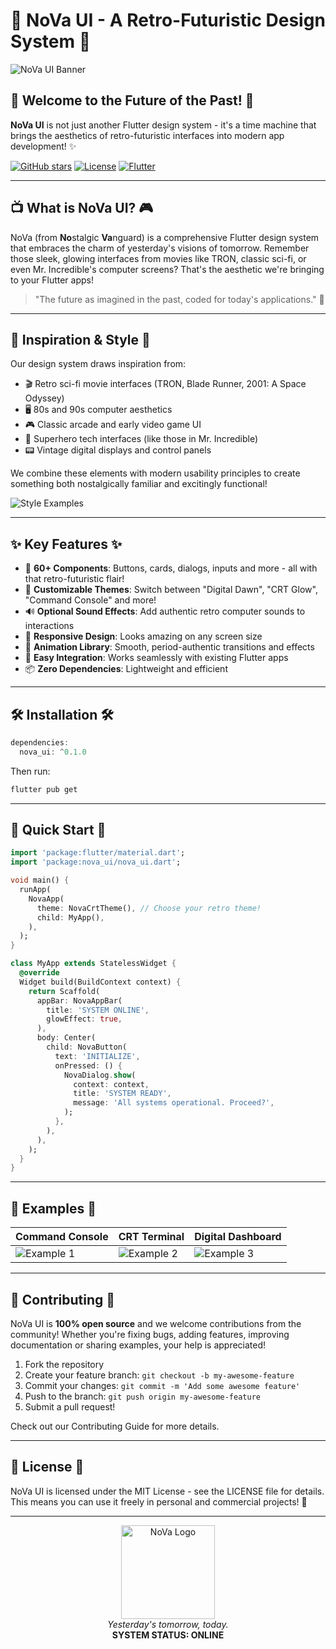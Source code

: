 # 🚀 NoVa UI - A Retro-Futuristic Design System 🌌

![NoVa UI Banner](https://via.placeholder.com/800x200/0a192f/ffffff?text=NoVa+UI)

## 🌟 Welcome to the Future of the Past! 🌟

**NoVa UI** is not just another Flutter design system - it's a time machine that brings the aesthetics of retro-futuristic interfaces into modern app development! ✨

[![GitHub stars](https://img.shields.io/github/stars/cerberusprogrammer/nova_ui?style=social)](https://github.com/cerberusprogrammer/nova_ui)
[![License](https://img.shields.io/badge/License-MIT-blue.svg)](LICENSE)
[![Flutter](https://img.shields.io/badge/Flutter-Powered-blue?logo=flutter)](https://flutter.dev)

---

## 📺 What is NoVa UI? 🎮

NoVa (from **No**stalgic **Va**nguard) is a comprehensive Flutter design system that embraces the charm of yesterday's visions of tomorrow. Remember those sleek, glowing interfaces from movies like TRON, classic sci-fi, or even Mr. Incredible's computer screens? That's the aesthetic we're bringing to your Flutter apps!

> "The future as imagined in the past, coded for today's applications." 🔮

---

## 💫 Inspiration & Style 💫

Our design system draws inspiration from:

- 🎬 Retro sci-fi movie interfaces (TRON, Blade Runner, 2001: A Space Odyssey)
- 🖥️ 80s and 90s computer aesthetics
- 🎮 Classic arcade and early video game UI
- 🦸 Superhero tech interfaces (like those in Mr. Incredible)
- 📟 Vintage digital displays and control panels

We combine these elements with modern usability principles to create something both nostalgically familiar and excitingly functional!

![Style Examples](https://via.placeholder.com/800x200/0a192f/ffffff?text=NoVa+UI+Style+Examples)

---

## ✨ Key Features ✨

- 🧩 **60+ Components**: Buttons, cards, dialogs, inputs and more - all with that retro-futuristic flair!
- 🎨 **Customizable Themes**: Switch between "Digital Dawn", "CRT Glow", "Command Console" and more!
- 🔊 **Optional Sound Effects**: Add authentic retro computer sounds to interactions
- 📱 **Responsive Design**: Looks amazing on any screen size
- 🌈 **Animation Library**: Smooth, period-authentic transitions and effects
- 🔌 **Easy Integration**: Works seamlessly with existing Flutter apps
- 📦 **Zero Dependencies**: Lightweight and efficient

---

## 🛠️ Installation 🛠️

```dart
dependencies:
  nova_ui: ^0.1.0
```

Then run:

```bash
flutter pub get
```

---

## 🚀 Quick Start 🚀

```dart
import 'package:flutter/material.dart';
import 'package:nova_ui/nova_ui.dart';

void main() {
  runApp(
    NovaApp(
      theme: NovaCrtTheme(), // Choose your retro theme!
      child: MyApp(),
    ),
  );
}

class MyApp extends StatelessWidget {
  @override
  Widget build(BuildContext context) {
    return Scaffold(
      appBar: NovaAppBar(
        title: 'SYSTEM ONLINE',
        glowEffect: true,
      ),
      body: Center(
        child: NovaButton(
          text: 'INITIALIZE',
          onPressed: () {
            NovaDialog.show(
              context: context,
              title: 'SYSTEM READY',
              message: 'All systems operational. Proceed?',
            );
          },
        ),
      ),
    );
  }
}
```

---

## 📸 Examples 📸

| Command Console | CRT Terminal | Digital Dashboard |
|----------------|--------------|-------------------|
| ![Example 1](https://via.placeholder.com/250x500/0a192f/ffffff?text=Example+1) | ![Example 2](https://via.placeholder.com/250x500/0a192f/ffffff?text=Example+2) | ![Example 3](https://via.placeholder.com/250x500/0a192f/ffffff?text=Example+3) |

---

## 🤝 Contributing 🤝

NoVa UI is **100% open source** and we welcome contributions from the community! Whether you're fixing bugs, adding features, improving documentation or sharing examples, your help is appreciated!

1. Fork the repository
2. Create your feature branch: `git checkout -b my-awesome-feature`
3. Commit your changes: `git commit -m 'Add some awesome feature'`
4. Push to the branch: `git push origin my-awesome-feature`
5. Submit a pull request!

Check out our Contributing Guide for more details.

---

## 📜 License 📜

NoVa UI is licensed under the MIT License - see the LICENSE file for details.
This means you can use it freely in personal and commercial projects! 🎉

---

<p align="center">
  <img src="https://via.placeholder.com/150/0a192f/ffffff?text=NoVa" alt="NoVa Logo" width="150">
  <br>
  <i>Yesterday's tomorrow, today.</i>
  <br>
  <b>SYSTEM STATUS: ONLINE</b>
</p>
